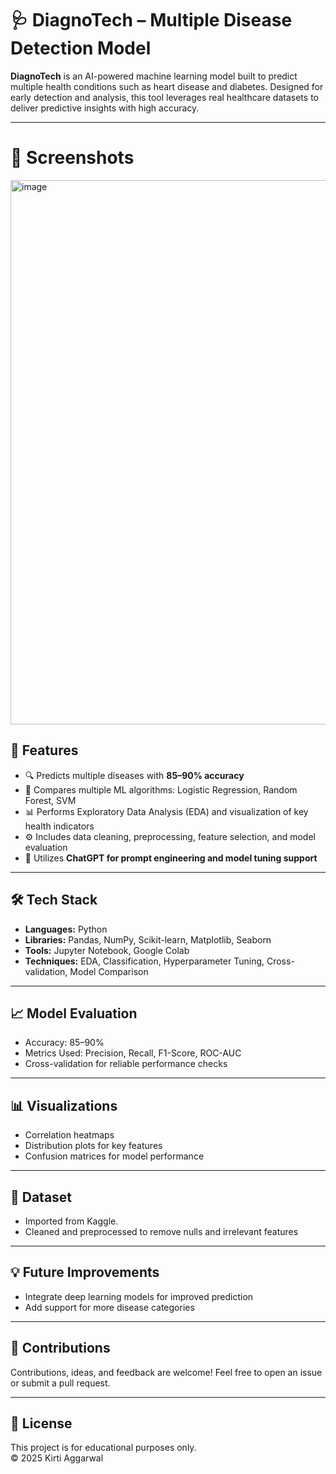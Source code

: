 # 🩺 DiagnoTech – Multiple Disease Detection Model

**DiagnoTech** is an AI-powered machine learning model built to predict multiple health conditions such as heart disease and diabetes. Designed for early detection and analysis, this tool leverages real healthcare datasets to deliver predictive insights with high accuracy.

---

# 📸 Screenshots

<img width="1796" height="871" alt="image" src="https://github.com/user-attachments/assets/de98a6e1-e800-4656-9116-df1c17f4da04" />


## 🚀 Features

- 🔍 Predicts multiple diseases with **85–90% accuracy**
- 🧠 Compares multiple ML algorithms: Logistic Regression, Random Forest, SVM
- 📊 Performs Exploratory Data Analysis (EDA) and visualization of key health indicators
- ⚙️ Includes data cleaning, preprocessing, feature selection, and model evaluation
- 🤖 Utilizes **ChatGPT for prompt engineering and model tuning support**

---

## 🛠️ Tech Stack

- **Languages:** Python  
- **Libraries:** Pandas, NumPy, Scikit-learn, Matplotlib, Seaborn  
- **Tools:** Jupyter Notebook, Google Colab  
- **Techniques:** EDA, Classification, Hyperparameter Tuning, Cross-validation, Model Comparison

---

## 📈 Model Evaluation

- Accuracy: 85–90%
- Metrics Used: Precision, Recall, F1-Score, ROC-AUC
- Cross-validation for reliable performance checks

---

## 📊 Visualizations

- Correlation heatmaps
- Distribution plots for key features
- Confusion matrices for model performance

---

## 📁 Dataset

- Imported from Kaggle.
- Cleaned and preprocessed to remove nulls and irrelevant features

---

## 💡 Future Improvements

- Integrate deep learning models for improved prediction
- Add support for more disease categories

---

## 🤝 Contributions

Contributions, ideas, and feedback are welcome! Feel free to open an issue or submit a pull request.

---

## 📃 License

This project is for educational purposes only.  
© 2025 Kirti Aggarwal


